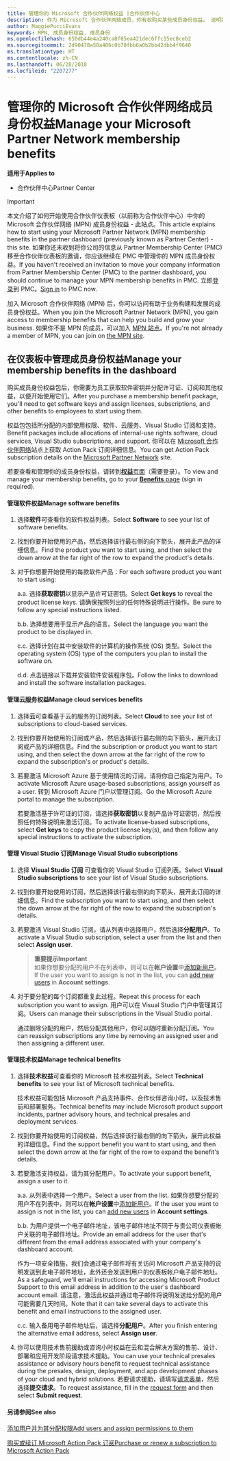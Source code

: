 ```yaml
---
title: 管理你的 Microsoft 合作伙伴网络权益 |合作伙伴中心
description: 作为 Microsoft 合作伙伴网络成员，你有权购买某些成员身份权益。 说明如何在合作伙伴仪表板激活和管理你的成员身份权益。
author: MaggiePucciEvans
keywords: MPN, 成员身份权益, 成员身份
ms.openlocfilehash: 650db44e4a240ca8f05ea421dec6ffc15ec8ceb2
ms.sourcegitcommit: 2d90478a58a406c0b70fbb6a0b2bb42dbb4f9640
ms.translationtype: HT
ms.contentlocale: zh-CN
ms.lasthandoff: 06/28/2018
ms.locfileid: "2207277"
---
```

# <a name="manage-your-microsoft-partner-network-membership-benefits"></a><span data-ttu-id="2b511-105">管理你的 Microsoft 合作伙伴网络成员身份权益</span><span class="sxs-lookup"><span data-stu-id="2b511-105">Manage your Microsoft Partner Network membership benefits</span></span>

**<span data-ttu-id="2b511-106">适用于</span><span class="sxs-lookup"><span data-stu-id="2b511-106">Applies to</span></span>**

-  <span data-ttu-id="2b511-107">合作伙伴中心</span><span class="sxs-lookup"><span data-stu-id="2b511-107">Partner Center</span></span>

>[!IMPORTANT]
><span data-ttu-id="2b511-108">本文介绍了如何开始使用合作伙伴仪表板（以前称为合作伙伴中心）中你的 Microsoft 合作伙伴网络 (MPN) 成员身份权益 - 此站点。</span><span class="sxs-lookup"><span data-stu-id="2b511-108">This article explains how to start using your Microsoft Partner Network (MPN) membership benefits in the partner dashboard (previously known as Partner Center) - this site.</span></span> <span data-ttu-id="2b511-109">如果你还未收到将你公司的信息从 Partner Membership Center (PMC) 移至合作伙伴仪表板的邀请，你应该继续在 PMC 中管理你的 MPN 成员身份权益。</span><span class="sxs-lookup"><span data-stu-id="2b511-109">If you haven't received an invitation to move your company information from Partner Membership Center (PMC) to the partner dashboard, you should continue to manage your MPN membership benefits in PMC.</span></span> <span data-ttu-id="2b511-110">立即[登录](https://partner.microsoft.com/_login?authType=OpenIdConnect)到 PMC。</span><span class="sxs-lookup"><span data-stu-id="2b511-110">[Sign in](https://partner.microsoft.com/_login?authType=OpenIdConnect) to PMC now.</span></span>   

<span data-ttu-id="2b511-111">加入 Microsoft 合作伙伴网络 (MPN) 后，你可以访问有助于业务构建和发展的成员身份权益。</span><span class="sxs-lookup"><span data-stu-id="2b511-111">When you join the Microsoft Partner Network (MPN), you gain access to membership benefits that can help you build and grow your business.</span></span> <span data-ttu-id="2b511-112">如果你不是 MPN 的成员，可以加入 [MPN 站点](https://partner.microsoft.com/membership)。</span><span class="sxs-lookup"><span data-stu-id="2b511-112">If you're not already a member of MPN, you can join on [the MPN site](https://partner.microsoft.com/membership).</span></span>


## <a name="manage-your-membership-benefits-in-the-dashboard"></a><span data-ttu-id="2b511-113">在仪表板中管理成员身份权益</span><span class="sxs-lookup"><span data-stu-id="2b511-113">Manage your membership benefits in the dashboard</span></span>

<span data-ttu-id="2b511-114">购买成员身份权益包后，你需要为员工获取软件密钥并分配许可证、订阅和其他权益，以便开始使用它们。</span><span class="sxs-lookup"><span data-stu-id="2b511-114">After you purchase a membership benefit package, you'll need to get software keys and assign licenses, subscriptions, and other benefits to employees to start using them.</span></span> 

<span data-ttu-id="2b511-115">权益包包括所分配的内部使用权限、软件、云服务、Visual Studio 订阅和支持。</span><span class="sxs-lookup"><span data-stu-id="2b511-115">Benefit packages include allocations of internal-use rights software, cloud services, Visual Studio subscriptions, and support.</span></span> <span data-ttu-id="2b511-116">你可以在 [Microsoft 合作伙伴网络](https://partner.microsoft.com/membership/internal-use-software)站点上获取 Action Pack 订阅详细信息。</span><span class="sxs-lookup"><span data-stu-id="2b511-116">You can get Action Pack subscription details on the [Microsoft Partner Network](https://partner.microsoft.com/membership/internal-use-software) site.</span></span>  

<span data-ttu-id="2b511-117">若要查看和管理你的成员身份权益，请转到[**权益**页面](https://partnercenter.microsoft.com/pcv/partnership/benefits)（需要登录）。</span><span class="sxs-lookup"><span data-stu-id="2b511-117">To view and manage your membership benefits, go to your [**Benefits** page](https://partnercenter.microsoft.com/pcv/partnership/benefits) (sign in required).</span></span>

#### <a name="manage-software-benefits"></a><span data-ttu-id="2b511-118">管理软件权益</span><span class="sxs-lookup"><span data-stu-id="2b511-118">Manage software benefits</span></span>

1.  <span data-ttu-id="2b511-119">选择**软件**可查看你的软件权益列表。</span><span class="sxs-lookup"><span data-stu-id="2b511-119">Select **Software** to see your list of software benefits.</span></span> 

2.  <span data-ttu-id="2b511-120">找到你要开始使用的产品，然后选择该行最右侧的向下箭头，展开此产品的详细信息。</span><span class="sxs-lookup"><span data-stu-id="2b511-120">Find the product you want to start using, and then select the down arrow at the far right of the row to expand the product's details.</span></span> 

3. <span data-ttu-id="2b511-121">对于你想要开始使用的每款软件产品：</span><span class="sxs-lookup"><span data-stu-id="2b511-121">For each software product you want to start using:</span></span>

    <span data-ttu-id="2b511-122">a.</span><span class="sxs-lookup"><span data-stu-id="2b511-122">a.</span></span> <span data-ttu-id="2b511-123">选择**获取密钥**以显示产品许可证密钥。</span><span class="sxs-lookup"><span data-stu-id="2b511-123">Select **Get keys** to reveal the product license keys.</span></span> <span data-ttu-id="2b511-124">请确保按照列出的任何特殊说明进行操作。</span><span class="sxs-lookup"><span data-stu-id="2b511-124">Be sure to follow any special instructions listed.</span></span>

    <span data-ttu-id="2b511-125">b.</span><span class="sxs-lookup"><span data-stu-id="2b511-125">b.</span></span> <span data-ttu-id="2b511-126">选择想要用于显示产品的语言。</span><span class="sxs-lookup"><span data-stu-id="2b511-126">Select the language you want the product to be displayed in.</span></span>

    <span data-ttu-id="2b511-127">c.</span><span class="sxs-lookup"><span data-stu-id="2b511-127">c.</span></span> <span data-ttu-id="2b511-128">选择计划在其中安装软件的计算机的操作系统 (OS) 类型。</span><span class="sxs-lookup"><span data-stu-id="2b511-128">Select the operating system (OS) type of the computers you plan to install the software on.</span></span>

    <span data-ttu-id="2b511-129">d.</span><span class="sxs-lookup"><span data-stu-id="2b511-129">d.</span></span> <span data-ttu-id="2b511-130">点击链接以下载并安装软件安装程序包。</span><span class="sxs-lookup"><span data-stu-id="2b511-130">Follow the links to download and install the software installation packages.</span></span>


#### <a name="manage-cloud-services-benefits"></a><span data-ttu-id="2b511-131">管理云服务权益</span><span class="sxs-lookup"><span data-stu-id="2b511-131">Manage cloud services benefits</span></span>

1. <span data-ttu-id="2b511-132">选择**云**可查看基于云的服务的订阅列表。</span><span class="sxs-lookup"><span data-stu-id="2b511-132">Select **Cloud** to see your list of subscriptions to cloud-based services.</span></span>

2. <span data-ttu-id="2b511-133">找到你要开始使用的订阅或产品，然后选择该行最右侧的向下箭头，展开此订阅或产品的详细信息。</span><span class="sxs-lookup"><span data-stu-id="2b511-133">Find the subscription or product you want to start using, and then select the down arrow at the far right of the row to expand the subscription's or product's details.</span></span> 

3. <span data-ttu-id="2b511-134">若要激活 Microsoft Azure 基于使用情况的订阅，请将你自己指定为用户。</span><span class="sxs-lookup"><span data-stu-id="2b511-134">To activate Microsoft Azure usage-based subscriptions, assign yourself as a user.</span></span> <span data-ttu-id="2b511-135">转到 Microsoft Azure 门户以管理订阅。</span><span class="sxs-lookup"><span data-stu-id="2b511-135">Go the Microsoft Azure portal to manage the subscription.</span></span>

    <span data-ttu-id="2b511-136">若要激活基于许可证的订阅，请选择**获取密钥**以复制产品许可证密钥，然后按照任何特殊说明来激活订阅。</span><span class="sxs-lookup"><span data-stu-id="2b511-136">To activate license-based subscriptions, select **Get keys** to copy the product license key(s), and then follow any special instructions to activate the subscription.</span></span>  


#### <a name="manage-visual-studio-subscriptions"></a><span data-ttu-id="2b511-137">管理 Visual Studio 订阅</span><span class="sxs-lookup"><span data-stu-id="2b511-137">Manage Visual Studio subscriptions</span></span>

1. <span data-ttu-id="2b511-138">选择 **Visual Studio 订阅** 可查看你的 Visual Studio 订阅列表。</span><span class="sxs-lookup"><span data-stu-id="2b511-138">Select **Visual Studio subscriptions** to see your list of Visual Studio subscriptions.</span></span> 

2. <span data-ttu-id="2b511-139">找到你要开始使用的订阅，然后选择该行最右侧的向下箭头，展开此订阅的详细信息。</span><span class="sxs-lookup"><span data-stu-id="2b511-139">Find the subscription you want to start using, and then select the down arrow at the far right of the row to expand the subscription's details.</span></span> 

3. <span data-ttu-id="2b511-140">若要激活 Visual Studio 订阅，请从列表中选择用户，然后选择**分配用户**。</span><span class="sxs-lookup"><span data-stu-id="2b511-140">To activate a Visual Studio subscription, select a user from the list and then select **Assign user**.</span></span> 

    >**<span data-ttu-id="2b511-141">重要提示</span><span class="sxs-lookup"><span data-stu-id="2b511-141">Important</span></span>**<br>
<span data-ttu-id="2b511-142">如果你想要分配的用户不在列表中，则可以在**帐户设置**中[添加新用户](create-user-accounts-and-set-permissions.md)。</span><span class="sxs-lookup"><span data-stu-id="2b511-142">If the user you want to assign is not in the list, you can [add new users](create-user-accounts-and-set-permissions.md) in **Account settings**.</span></span>

3. <span data-ttu-id="2b511-143">对于要分配的每个订阅都重复此过程。</span><span class="sxs-lookup"><span data-stu-id="2b511-143">Repeat this process for each subscription you want to assign.</span></span> <span data-ttu-id="2b511-144">用户可以在 Visual Studio 门户中管理其订阅。</span><span class="sxs-lookup"><span data-stu-id="2b511-144">Users can manage their subscriptions in the Visual Studio portal.</span></span> 

    <span data-ttu-id="2b511-145">通过删除分配的用户，然后分配其他用户，你可以随时重新分配订阅。</span><span class="sxs-lookup"><span data-stu-id="2b511-145">You can reassign subscriptions any time by removing an assigned user and then assigning a different user.</span></span> 

#### <a name="manage-technical-benefits"></a><span data-ttu-id="2b511-146">管理技术权益</span><span class="sxs-lookup"><span data-stu-id="2b511-146">Manage technical benefits</span></span>

1. <span data-ttu-id="2b511-147">选择**技术权益**可查看你的 Microsoft 技术权益列表。</span><span class="sxs-lookup"><span data-stu-id="2b511-147">Select **Technical benefits** to see your list of Microsoft technical benefits.</span></span>

    <span data-ttu-id="2b511-148">技术权益可能包括 Microsoft 产品支持事件、合作伙伴咨询小时，以及技术售前和部署服务。</span><span class="sxs-lookup"><span data-stu-id="2b511-148">Technical benefits may include Microsoft product support incidents, partner advisory hours, and technical presales and deployment services.</span></span>   

2. <span data-ttu-id="2b511-149">找到你要开始使用的订阅权益，然后选择该行最右侧的向下箭头，展开此权益的详细信息。</span><span class="sxs-lookup"><span data-stu-id="2b511-149">Find the support benefit you want to start using, and then select the down arrow at the far right of the row to expand the benefit's details.</span></span> 

3. <span data-ttu-id="2b511-150">若要激活支持权益，请为其分配用户。</span><span class="sxs-lookup"><span data-stu-id="2b511-150">To activate your support benefit, assign a user to it.</span></span> 
   
    <span data-ttu-id="2b511-151">a.</span><span class="sxs-lookup"><span data-stu-id="2b511-151">a.</span></span>  <span data-ttu-id="2b511-152">从列表中选择一个用户。</span><span class="sxs-lookup"><span data-stu-id="2b511-152">Select a user from the list.</span></span> <span data-ttu-id="2b511-153">如果你想要分配的用户不在列表中，则可以在**帐户设置**中[添加新用户](create-user-accounts-and-set-permissions.md)。</span><span class="sxs-lookup"><span data-stu-id="2b511-153">If the user you want to assign is not in the list, you can [add new users](create-user-accounts-and-set-permissions.md) in **Account settings**.</span></span>

    <span data-ttu-id="2b511-154">b.</span><span class="sxs-lookup"><span data-stu-id="2b511-154">b.</span></span>  <span data-ttu-id="2b511-155">为用户提供一个电子邮件地址，该电子邮件地址不同于与贵公司仪表板帐户关联的电子邮件地址。</span><span class="sxs-lookup"><span data-stu-id="2b511-155">Provide an email address for the user that's different from the email address associated with your company's dashboard account.</span></span> 
    
    <span data-ttu-id="2b511-156">作为一项安全措施，我们会通过电子邮件将有关访问 Microsoft 产品支持的说明发送到此电子邮件地址，此外还会发送到用户的仪表板帐户电子邮件地址。</span><span class="sxs-lookup"><span data-stu-id="2b511-156">As a safeguard, we'll email instructions for accessing Microsoft Product Support to this email address in addition to the user's dashboard account email.</span></span> <span data-ttu-id="2b511-157">请注意，激活此权益并通过电子邮件将说明发送给分配的用户可能需要几天时间。</span><span class="sxs-lookup"><span data-stu-id="2b511-157">Note that it can take several days to activate this benefit and email instructions to the assigned user.</span></span>    
    
    <span data-ttu-id="2b511-158">c.</span><span class="sxs-lookup"><span data-stu-id="2b511-158">c.</span></span>  <span data-ttu-id="2b511-159">输入备用电子邮件地址后，请选择**分配用户**。</span><span class="sxs-lookup"><span data-stu-id="2b511-159">After you finish entering the alternative email address, select **Assign user**.</span></span> 

4. <span data-ttu-id="2b511-160">你可以使用技术售前援助或咨询小时权益在云和混合解决方案的售前、设计、部署和应用开发阶段请求技术援助。</span><span class="sxs-lookup"><span data-stu-id="2b511-160">You can use your technical presales assistance or advisory hours benefit to request technical assistance during the presales, design, deployment, and app development phases of your cloud and hybrid solutions.</span></span> <span data-ttu-id="2b511-161">若要请求援助，请填写[请求表单](https://partnercenter.microsoft.com/pcv/partnership/benefits/createadvisoryhoursservicerequest
)，然后选择**提交请求**。</span><span class="sxs-lookup"><span data-stu-id="2b511-161">To request assistance, fill in the [request form](https://partnercenter.microsoft.com/pcv/partnership/benefits/createadvisoryhoursservicerequest
) and then select **Submit request**.</span></span>


#### <a name="see-also"></a><span data-ttu-id="2b511-162">另请参阅</span><span class="sxs-lookup"><span data-stu-id="2b511-162">See also</span></span>

[<span data-ttu-id="2b511-163">添加用户并为其分配权限</span><span class="sxs-lookup"><span data-stu-id="2b511-163">Add users and assign permissions to them</span></span>](create-user-accounts-and-set-permissions.md)

[<span data-ttu-id="2b511-164">购买或续订 Microsoft Action Pack 订阅</span><span class="sxs-lookup"><span data-stu-id="2b511-164">Purchase or renew a subscription to Microsoft Action Pack</span></span>](mpn-get-action-pack.md)


